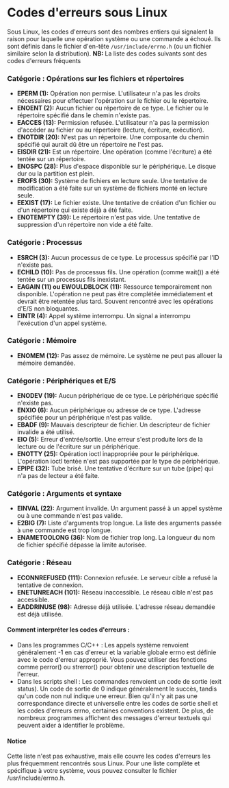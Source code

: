 # Codes d'erreurs sous Linux

Sous Linux, les codes d'erreurs sont des nombres entiers qui signalent la raison pour laquelle une opération système ou une commande a échoué. 
Ils sont définis dans le fichier d'en-tête `/usr/include/errno.h` (ou un fichier similaire selon la distribution).
**NB:** La liste des codes suivants sont des codes d'erreurs fréquents
### Catégorie : Opérations sur les fichiers et répertoires

- **EPERM (1):** Opération non permise. L'utilisateur n'a pas les droits nécessaires pour effectuer l'opération sur le fichier ou le répertoire.
- **ENOENT (2):** Aucun fichier ou répertoire de ce type. Le fichier ou le répertoire spécifié dans le chemin n'existe pas.
- **EACCES (13):** Permission refusée. L'utilisateur n'a pas la permission d'accéder au fichier ou au répertoire (lecture, écriture, exécution).
- **ENOTDIR (20):** N'est pas un répertoire. Une composante du chemin spécifié qui aurait dû être un répertoire ne l'est pas.
- **EISDIR (21):** Est un répertoire. Une opération (comme l'écriture) a été tentée sur un répertoire.
- **ENOSPC (28):** Plus d'espace disponible sur le périphérique. Le disque dur ou la partition est plein.
- **EROFS (30):** Système de fichiers en lecture seule. Une tentative de modification a été faite sur un système de fichiers monté en lecture seule.
- **EEXIST (17):** Le fichier existe. Une tentative de création d'un fichier ou d'un répertoire qui existe déjà a été faite.
- **ENOTEMPTY (39):** Le répertoire n'est pas vide. Une tentative de suppression d'un répertoire non vide a été faite.

### Catégorie : Processus

- **ESRCH (3):** Aucun processus de ce type. Le processus spécifié par l'ID n'existe pas.
- **ECHILD (10):** Pas de processus fils. Une opération (comme wait()) a été tentée sur un processus fils inexistant.
- **EAGAIN (11) ou EWOULDBLOCK (11):** Ressource temporairement non disponible. L'opération ne peut pas être complétée immédiatement et devrait être retentée plus tard. Souvent rencontré avec les opérations d'E/S non bloquantes.
- **EINTR (4):** Appel système interrompu. Un signal a interrompu l'exécution d'un appel système.

### Catégorie : Mémoire

- **ENOMEM (12):** Pas assez de mémoire. Le système ne peut pas allouer la mémoire demandée.

### Catégorie : Périphériques et E/S

- **ENODEV (19):** Aucun périphérique de ce type. Le périphérique spécifié n'existe pas.
- **ENXIO (6):** Aucun périphérique ou adresse de ce type. L'adresse spécifiée pour un périphérique n'est pas valide.
- **EBADF (9):** Mauvais descripteur de fichier. Un descripteur de fichier invalide a été utilisé.
- **EIO (5):** Erreur d'entrée/sortie. Une erreur s'est produite lors de la lecture ou de l'écriture sur un périphérique.
- **ENOTTY (25):** Opération ioctl inappropriée pour le périphérique. L'opération ioctl tentée n'est pas supportée par le type de périphérique.
- **EPIPE (32):** Tube brisé. Une tentative d'écriture sur un tube (pipe) qui n'a pas de lecteur a été faite.

### Catégorie : Arguments et syntaxe

- **EINVAL (22):** Argument invalide. Un argument passé à un appel système ou à une commande n'est pas valide.
- **E2BIG (7):** Liste d'arguments trop longue. La liste des arguments passée à une commande est trop longue.
- **ENAMETOOLONG (36):** Nom de fichier trop long. La longueur du nom de fichier spécifié dépasse la limite autorisée.

### Catégorie : Réseau

- **ECONNREFUSED (111):** Connexion refusée. Le serveur cible a refusé la tentative de connexion.
- **ENETUNREACH (101):** Réseau inaccessible. Le réseau cible n'est pas accessible.
- **EADDRINUSE (98):** Adresse déjà utilisée. L'adresse réseau demandée est déjà utilisée.

#### Comment interpréter les codes d'erreurs :

- Dans les programmes C/C++ : Les appels système renvoient généralement -1 en cas d'erreur et la variable globale errno est définie avec le code d'erreur approprié. Vous pouvez utiliser des fonctions comme perror() ou strerror() pour obtenir une description textuelle de l'erreur.
- Dans les scripts shell : Les commandes renvoient un code de sortie (exit status). Un code de sortie de 0 indique généralement le succès, tandis qu'un code non nul indique une erreur. Bien qu'il n'y ait pas une correspondance directe et universelle entre les codes de sortie shell et les codes d'erreurs errno, certaines conventions existent. De plus, de nombreux programmes affichent des messages d'erreur textuels qui peuvent aider à identifier le problème.

#### Notice

Cette liste n'est pas exhaustive, mais elle couvre les codes d'erreurs les plus fréquemment rencontrés sous Linux. Pour une liste complète et spécifique à votre système, vous pouvez consulter le fichier /usr/include/errno.h.